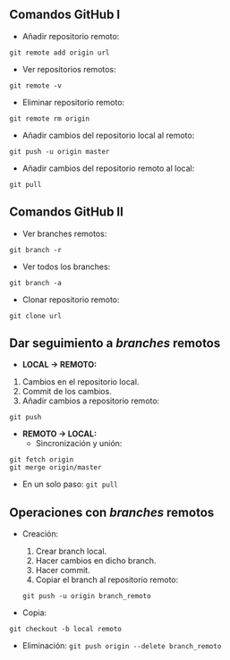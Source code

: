 ## Comandos GitHub I
- Añadir repositorio remoto:

 `git remote add origin url`

- Ver repositorios remotos:

 `git remote -v`
- Eliminar repositorio remoto:

 `git remote rm origin`
- Añadir cambios del repositorio local al remoto:

 `git push -u origin master`

- Añadir cambios del repositorio remoto al local:

 `git pull`

## Comandos GitHub II
- Ver branches remotos:

 `git branch -r`

- Ver todos los branches:

 `git branch -a`
- Clonar repositorio remoto:

 `git clone url`

## Dar seguimiento a _branches_ remotos
- **LOCAL → REMOTO:**
1. Cambios en el repositorio local.
2. Commit de los cambios.
3. Añadir cambios a repositorio remoto:

  `git push`
- **REMOTO → LOCAL:**
  - Sincronización y unión:
 ~~~
 git fetch origin
 git merge origin/master
 ~~~
 - En un solo paso:
 `git pull`

## Operaciones con _branches_ remotos
 - Creación:
   1. Crear branch local.
   2. Hacer cambios en dicho branch.
   3. Hacer commit.
   4. Copiar el branch al repositorio remoto:

    `git push -u origin branch_remoto`

 - Copia:

  `git checkout -b local remoto`
 - Eliminación:
  `git push origin --delete branch_remoto`
